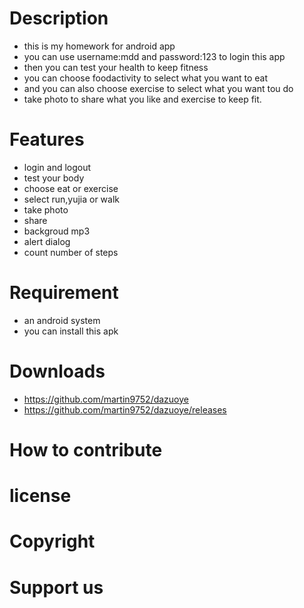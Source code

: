 # Description
* this is my homework for android app
* you can use username:mdd and password:123 to login this app
* then you can test your health to keep fitness
* you can choose foodactivity to select what you want to eat
* and you can also choose exercise to select what you want tou do
* take photo to share what you like and exercise to keep fit.
# Features
* login and logout
* test your body
* choose eat or exercise
* select run,yujia or walk
* take photo
* share
* backgroud mp3
* alert dialog
* count number of steps
# Requirement
* an android system
* you can install this apk
# Downloads
* https://github.com/martin9752/dazuoye
* https://github.com/martin9752/dazuoye/releases
# How to contribute
# license
# Copyright
# Support us
